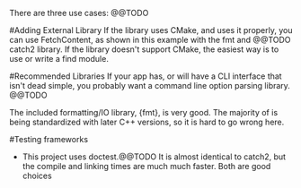 
There are three use cases: @@TODO

#Adding External Library
If the library uses CMake, and uses it properly, you can use FetchContent, as shown in this example with the fmt and @@TODO catch2 library. If the library doesn't support CMake, the easiest way is to use or write a find module.

#Recommended Libraries
If your app has, or will have a CLI interface that isn't dead simple, you probably want a command line option parsing library. @@TODO

The included formatting/IO library, {fmt}, is very good. The majority of is being standardized with later C++ versions, so it is hard to go wrong here.

#Testing frameworks
* This project uses doctest.@@TODO It is almost identical to catch2, but the compile and linking times are much much faster. Both are good choices


